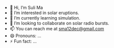 - 👋 Hi, I’m Suli Ma
- 👀 I’m interested in solar eruptions.
- 🌱 I’m currently learning simulation.
- 💞️ I’m looking to collaborate on solar radio bursts.
- 📫 You can reach me at sma12dec@gmail.com 
- 😄 Pronouns: ...
- ⚡ Fun fact: ...

<!---
sma12dec/sma12dec is a ✨ special ✨ repository because its `README.md` (this file) appears on your GitHub profile.
You can click the Preview link to take a look at your changes.
--->
